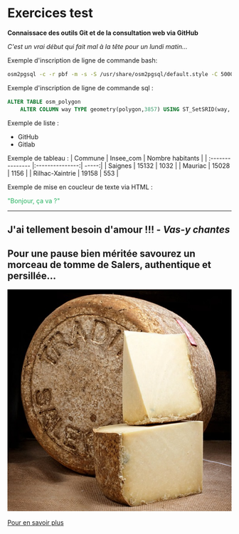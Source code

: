 # Exercices test

**Connaissace des outils Git et de la consultation web via GitHub**

*C'est un vrai début qui fait mal à la tête pour un lundi matin...*

Exemple d'inscription de ligne de commande bash:
```bash
osm2pgsql -c -r pbf -m -s -S /usr/share/osm2pgsql/default.style -C 5000 -d myosm -U postgres -H localhost -P 5432 -W /mnt/c/ms4w/tmp/auvergne-latest.osm.pbf
```
Exemple d'inscription de ligne de commande sql :
```sql
ALTER TABLE osm_polygon 
    ALTER COLUMN way TYPE geometry(polygon,3857) USING ST_SetSRID(way, 3857);
```

Exemple de liste :
* GitHub
* Gitlab

Exemple de tableau :
| Commune | Insee_com | Nombre habitants |
| :--------------- |:---------------:| -----:|
| Saignes  | 15132 |  1032 |
| Mauriac  | 15028 |  1156 |
| Rilhac-Xaintrie  | 19158 | 553 |

Exemple de mise en coucleur de texte via HTML :

<span style="color: #26B260">"Bonjour, ça va ?"</span>

___
## J'ai tellement besoin d'amour !!! - *Vas-y chantes*

## Pour une pause bien méritée savourez un morceau de tomme de Salers, authentique et persillée...

![Tomme de Salers](170-Capture-salers.jpg)

[Pour en savoir plus](https://www.aop-salers.com/)